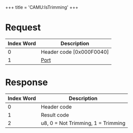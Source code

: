 +++
title = 'CAMU:IsTrimming'
+++

# Request

| Index Word | Description                             |
|------------|-----------------------------------------|
| 0          | Header code \[0x000F0040\]              |
| 1          | [Port](Camera_Services#port "wikilink") |

# Response

| Index Word | Description                        |
|------------|------------------------------------|
| 0          | Header code                        |
| 1          | Result code                        |
| 2          | u8, 0 = Not Trimming, 1 = Trimming |
